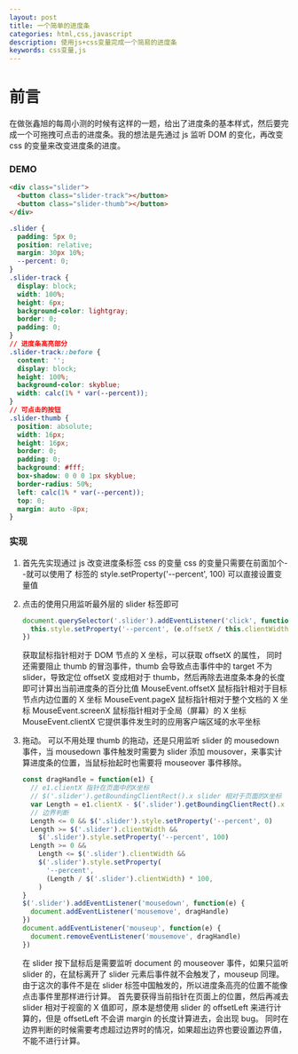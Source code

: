 ```yaml
---
layout: post
title: 一个简单的进度条
categories: html,css,javascript
description: 使用js+css变量完成一个简易的进度条
keywords: css变量,js
---
```


# 前言

在做张鑫旭的每周小测的时候有这样的一题，给出了进度条的基本样式，然后要完成一个可拖拽可点击的进度条。我的想法是先通过 js 监听 DOM 的变化，再改变 css 的变量来改变进度条的进度。

### DEMO

```html
<div class="slider">
  <button class="slider-track"></button>
  <button class="slider-thumb"></button>
</div>
```

```css
.slider {
  padding: 5px 0;
  position: relative;
  margin: 30px 10%;
  --percent: 0;
}
.slider-track {
  display: block;
  width: 100%;
  height: 6px;
  background-color: lightgray;
  border: 0;
  padding: 0;
}
// 进度条高亮部分
.slider-track::before {
  content: '';
  display: block;
  height: 100%;
  background-color: skyblue;
  width: calc(1% * var(--percent));
}
// 可点击的按钮
.slider-thumb {
  position: absolute;
  width: 16px;
  height: 16px;
  border: 0;
  padding: 0;
  background: #fff;
  box-shadow: 0 0 0 1px skyblue;
  border-radius: 50%;
  left: calc(1% * var(--percent));
  top: 0;
  margin: auto -8px;
}
```

### 实现

1. 首先先实现通过 js 改变进度条标签 css 的变量
   css 的变量只需要在前面加个--就可以使用了
   标签的 style.setProperty('--percent', 100) 可以直接设置变量值
2. 点击的使用只用监听最外层的 slider 标签即可

   ```js
   document.querySelector('.slider').addEventListener('click', function(e) {
     this.style.setProperty('--percent', (e.offsetX / this.clientWidth) * 100)
   })
   ```

   获取鼠标指针相对于 DOM 节点的 X 坐标，可以获取 offsetX 的属性， 同时还需要阻止 thumb 的冒泡事件，thumb 会导致点击事件中的 target 不为 slider，导致定位 offsetX 变成相对于 thumb，然后再除去进度条本身的长度即可计算出当前进度条的百分比值
   Mouse​Event​.offsetX 鼠标指针相对于目标节点内边位置的 X 坐标
   MouseEvent.pageX 鼠标指针相对于整个文档的 X 坐标
   MouseEvent.screenX 鼠标指针相对于全局（屏幕）的 X 坐标
   MouseEvent.clientX 它提供事件发生时的应用客户端区域的水平坐标

3. 拖动。
   可以不用处理 thumb 的拖动，还是只用监听 slider 的 mousedown 事件，当 mousedown 事件触发时需要为 slider 添加 mousover，来事实计算进度条的位置，当鼠标抬起时也需要将 mouseover 事件移除。

   ```js
   const dragHandle = function(e1) {
     // e1.clientX 指针在页面中的X坐标
     // $('.slider').getBoundingClientRect().x slider 相对于页面的X坐标
     var Length = e1.clientX - $('.slider').getBoundingClientRect().x
     // 边界判断
     Length <= 0 && $('.slider').style.setProperty('--percent', 0)
     Length >= $('.slider').clientWidth &&
       $('.slider').style.setProperty('--percent', 100)
     Length >= 0 &&
       Length <= $('.slider').clientWidth &&
       $('.slider').style.setProperty(
         '--percent',
         (Length / $('.slider').clientWidth) * 100,
       )
   }
   $('.slider').addEventListener('mousedown', function(e) {
     document.addEventListener('mousemove', dragHandle)
   })
   document.addEventListener('mouseup', function(e) {
     document.removeEventListener('mousemove', dragHandle)
   })
   ```

   在 slider 按下鼠标后是需要监听 document 的 mouseover 事件，如果只监听 slider 的，在鼠标离开了 slider 元素后事件就不会触发了，mouseup 同理。
   由于这次的事件不是在 slider 标签中国触发的，所以进度条高亮的位置不能像点击事件里那样进行计算。
   首先要获得当前指针在页面上的位置，然后再减去 slider 相对于视窗的 X 值即可，原本是想使用 slider 的 offsetLeft 来进行计算的，但是 offsetLeft 不会讲 margin 的长度计算进去，会出现 bug。
   同时在边界判断的时候需要考虑超过边界时的情况，如果超出边界也要设置边界值，不能不进行计算。
